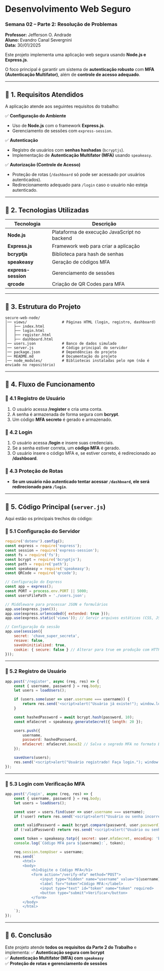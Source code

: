 # **Desenvolvimento Web Seguro**  
### Semana 02 – Parte 2: Resolução de Problemas  
**Professor:** Jefferson O. Andrade  
**Aluno:** Evandro Canal Severgnini  
**Data:** 30/01/2025  

Este projeto implementa uma aplicação web segura usando **Node.js e Express.js**. 

O foco principal é garantir um sistema de **autenticação robusto** com **MFA (Autenticação Multifator)**, além de **controle de acesso adequado**.

---

## 📌 **1. Requisitos Atendidos**
A aplicação atende aos seguintes requisitos do trabalho:

✅ **Configuração do Ambiente**  
   - Uso de **Node.js** com o framework **Express.js**.  
   - Gerenciamento de sessões com `express-session`.  

✅ **Autenticação**  
   - Registro de usuários com **senhas hashadas** (`bcryptjs`).  
   - Implementação de **Autenticação Multifator (MFA)** usando `speakeasy`.  

✅ **Autorização (Controle de Acesso)**  
   - Proteção de rotas (`/dashboard` só pode ser acessado por usuários autenticados).  
   - Redirecionamento adequado para `/login` caso o usuário não esteja autenticado.  

---

## 📌 **2. Tecnologias Utilizadas**
| Tecnologia    | Descrição |
|--------------|-----------|
| **Node.js**  | Plataforma de execução JavaScript no backend |
| **Express.js** | Framework web para criar a aplicação |
| **bcryptjs** | Biblioteca para hash de senhas |
| **speakeasy** | Geração de códigos MFA |
| **express-session** | Gerenciamento de sessões |
| **qrcode** | Criação de QR Codes para MFA |

---

## 📌 **3. Estrutura do Projeto**
```
secure-web-node/
│── views/                # Páginas HTML (login, registro, dashboard)
│   ├── index.html
│   ├── login.html
│   ├── register.html
│   ├── dashboard.html
│── users.json            # Banco de dados simulado
│── server.js             # Código principal do servidor
│── package.json          # Dependências do projeto
│── README.md             # Documentação do projeto
│── node_modules/         # Bibliotecas instaladas pelo npm (não é enviado no repositório)
```

---

## 📌 **4. Fluxo de Funcionamento**
### **🔹 4.1 Registro de Usuário**
1. O usuário acessa **/register** e cria uma conta.
2. A senha é armazenada de forma segura com **bcrypt**.
3. Um código **MFA secreto** é gerado e armazenado.

### **🔹 4.2 Login**
1. O usuário acessa **/login** e insere suas credenciais.
2. Se a senha estiver correta, um **código MFA** é gerado.
3. O usuário insere o código MFA e, se estiver correto, é redirecionado ao **/dashboard**.

### **🔹 4.3 Proteção de Rotas**
- **Se um usuário não autenticado tentar acessar `/dashboard`, ele será redirecionado para `/login`**.

---

## 📌 **5. Código Principal (`server.js`)**
Aqui estão os principais trechos do código:

### **🔹 5.1 Configuração do Servidor**
```javascript
require('dotenv').config();
const express = require('express');
const session = require('express-session');
const fs = require('fs');
const bcrypt = require('bcryptjs');
const path = require('path');
const speakeasy = require('speakeasy');
const QRCode = require('qrcode');

// Configuração do Express
const app = express();
const PORT = process.env.PORT || 5000;
const usersFilePath = './users.json';

// Middleware para processar JSON e formulários
app.use(express.json());
app.use(express.urlencoded({ extended: true }));
app.use(express.static('views')); // Servir arquivos estáticos (CSS, JS, etc.)

// Configuração da sessão
app.use(session({
    secret: 'chave_super_secreta',
    resave: false,
    saveUninitialized: true,
    cookie: { secure: false } // Alterar para true em produção com HTTPS
}));
```

---

### **🔹 5.2 Registro de Usuário**
```javascript
app.post('/register', async (req, res) => {
    const { username, password } = req.body;
    let users = loadUsers();

    if (users.some(user => user.username === username)) {
        return res.send('<script>alert("Usuário já existe!"); window.location.href="/register";</script>');
    }

    const hashedPassword = await bcrypt.hash(password, 10);
    const mfaSecret = speakeasy.generateSecret({ length: 20 });

    users.push({
        username,
        password: hashedPassword,
        mfaSecret: mfaSecret.base32 // Salva o segredo MFA no formato Base32
    });

    saveUsers(users);
    res.send('<script>alert("Usuário registrado! Faça login."); window.location.href="/login";</script>');
});
```

---

### **🔹 5.3 Login com Verificação MFA**
```javascript
app.post('/login', async (req, res) => {
    const { username, password } = req.body;
    let users = loadUsers();

    const user = users.find(user => user.username === username);
    if (!user) return res.send('<script>alert("Usuário ou senha incorretos!"); window.location.href="/login";</script>');

    const validPassword = await bcrypt.compare(password, user.password);
    if (!validPassword) return res.send('<script>alert("Usuário ou senha incorretos!"); window.location.href="/login";</script>');

    const token = speakeasy.totp({ secret: user.mfaSecret, encoding: 'base32' });
    console.log(`Código MFA para ${username}:`, token);

    req.session.tempUser = username;
    res.send(`
        <html>
        <body>
            <h1>Digite o Código MFA</h1>
            <form action="/verify-mfa" method="POST">
                <input type="hidden" name="username" value="${username}">
                <label for="token">Código MFA:</label>
                <input type="text" id="token" name="token" required>
                <button type="submit">Verificar</button>
            </form>
        </body>
        </html>
    `);
});
```

---

## 📌 **6. Conclusão**
Este projeto atende **todos os requisitos da Parte 2 do Trabalho** e implementa:
✅ **Autenticação segura com bcrypt**  
✅ **Autenticação Multifator (MFA) com `speakeasy`**  
✅ **Proteção de rotas e gerenciamento de sessões**  
